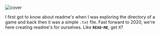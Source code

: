 ![cover](https://user-images.githubusercontent.com/24220261/99840059-d6448880-2b91-11eb-82d7-05e99423170b.png)  

I first got to know about readme's when I was exploring the directory of a game and back then it was a simple `.txt` file. Fast forward to 2020, we're here creating readme's for ourselves. Like __`READ-ME`__, get it?
